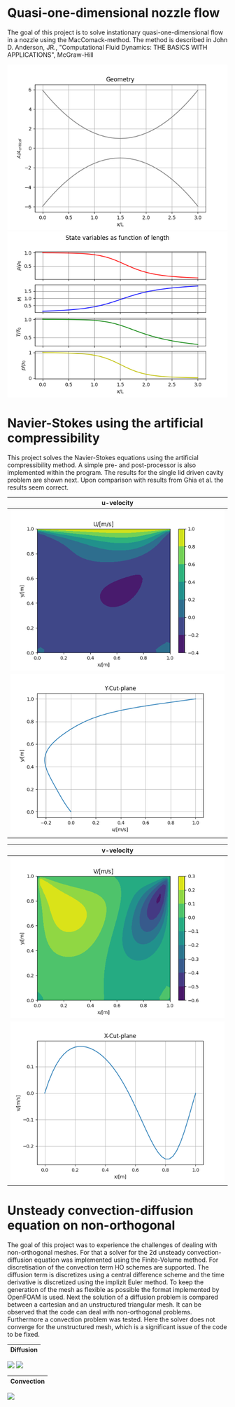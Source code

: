 # Quasi-one-dimensional nozzle flow
The goal of this project is to solve instationary quasi-one-dimensional flow in a nozzle using the MacComack-method. The method is described in John D. Anderson, JR., "Computational Fluid Dynamics: THE BASICS WITH APPLICATIONS", McGraw-Hill

![](images/nozzle_flow/geometry.png)
![](images/nozzle_flow/results.png)

# Navier-Stokes using the artificial compressibility
This project solves the Navier-Stokes equations using the artificial compressibility method. A simple pre- and post-processor is also implemented within the program. The results for the single lid driven cavity problem are shown next. Upon comparison with results from Ghia et al. the results seem correct.

u-velocity             |
:-------------------------:|
![](images/arti_comp/u_contour.png)  |
![](images/arti_comp/u_line.png)  |

v-velocity             |
:-------------------------:|
![](images/arti_comp/v_contour.png) |
![](images/arti_comp/v_line.png) |

# Unsteady convection-diffusion equation on non-orthogonal
The goal of this project was to experience the challenges of dealing with non-orthogonal meshes. For that a solver for the 2d unsteady convection-diffusion equation was implemented using the Finite-Volume method. For discretisation of the convection term HO schemes are supported. The diffusion term is discretizes using a central difference scheme and the time derivative is discretized using the implizit Euler method. To keep the generation of the mesh as flexible as possible the format implemented by OpenFOAM is used. Next the solution of a diffusion problem is compared between a cartesian and an unstructured triangular mesh. It can be observed that the code can deal with non-orthogonal problems. Furthermore a convection problem was tested. Here the solver does not converge for the unstructured mesh, which is a significant issue of the code to be fixed.

Diffusion             |
:-------------------------:|
![](images/advconv/diff_meshComp.png)
![](images/advconv/diff_lineplot.png)

Convection             |
:-------------------------:|
![](images/advconv/swirl.gif)

